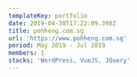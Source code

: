 ```yaml
---
templateKey: portfolio
date: 2019-04-30T17:22:09.398Z
title: pohheng.com.sg
url: 'https://www.pohheng.com.sg'
period: May 2019 - Jul 2019
members: 1
stacks: 'WordPress, VueJS, JQuery'
---
```


